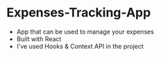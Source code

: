 # Expenses-Tracking-App
- App that can be used to manage your expenses
- Built with React
- I've used Hooks & Context API in the project
